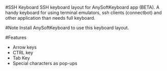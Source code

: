 #SSH Keyboard
SSH keyboard layout for AnySoftKeyboard app (BETA).
A handy keyboard for using terminal emulators, ssh clients (connectbot) and other application than needs full keyboard.

#Note
Install AnySoftKeyboard to use this keyboard layout.

#Features
 * Arrow keys
 * CTRL key
 * Tab Key
 * Special characters as pop-ups
